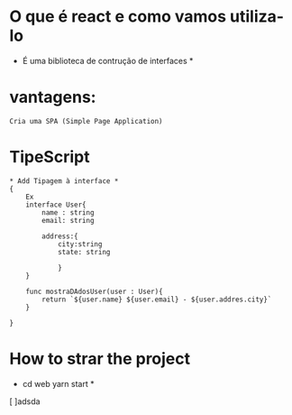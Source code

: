 # O que é react e como vamos utiliza-lo #
 * É uma biblioteca de contrução de interfaces * 
# vantagens: #
    Cria uma SPA (Simple Page Application)
     
# TipeScript #
    * Add Tipagem à interface * 
    {
        Ex
        interface User{
            name : string
            email: string

            address:{
                city:string
                state: string

                }   
        }

        func mostraDAdosUser(user : User){
            return `${user.name} ${user.email} - ${user.addres.city}`
        }

    } 


# How to strar the project #
* cd web
  yarn start *

[ ]adsda
